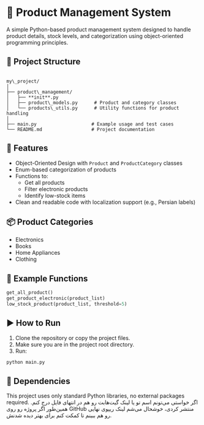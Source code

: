 # 🛒 Product Management System

A simple Python-based product management system designed to handle product details, stock levels, and categorization using object-oriented programming principles.

## 📁 Project Structure

```

my\_project/
│
├── product\_management/
│   ├── **init**.py
│   ├── product\_models.py      # Product and category classes
│   └── products\_utils.py      # Utility functions for product handling
│
├── main.py                    # Example usage and test cases
└── README.md                  # Project documentation

````

## 🚀 Features

- Object-Oriented Design with `Product` and `ProductCategory` classes
- Enum-based categorization of products
- Functions to:
  - Get all products
  - Filter electronic products
  - Identify low-stock items
- Clean and readable code with localization support (e.g., Persian labels)

## 📦 Product Categories

- Electronics
- Books
- Home Appliances
- Clothing

## 🧪 Example Functions

```python
get_all_product()
get_product_electronic(product_list)
low_stock_product(product_list, threshold=5)
````

## ▶️ How to Run

1. Clone the repository or copy the project files.
2. Make sure you are in the project root directory.
3. Run:

```bash
python main.py
```

## 📌 Dependencies

This project uses only standard Python libraries, no external packages required.
اگر خواستی می‌تونم اسم تو یا لینک گیت‌هابت رو هم در انتهای فایل درج کنم. همین‌طور اگر پروژه رو روی GitHub منتشر کردی، خوشحال می‌شم لینک ریپوی نهایی رو هم ببینم تا کمکت کنم برای بهتر دیده شدنش.
```
